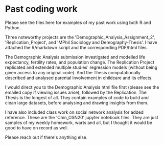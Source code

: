 # Past coding work

Please see the files here for examples of my past work using both R and Python. 

Three noteworthy projects are the 'Demographic_Analysis_Assignment_2', 'Replication_Project', and 'MPhil Sociology and Demography-Thesis'. I have attached the R/markdown script and the corresponding PDF/html files. 

The Demographic Analysis submission investigated and modelled life expectancy, fertility rates, and population change. The Replication Project replicated and extended multiple studies' regression models (without being given access to any original code). And the Thesis computationally described and analysed parental involvement in childcare and its effects.

I would direct you to the Demographic Analysis html file first (please see the emailed copy if viewing issues arise), followed by the Replication. The Thesis is the longest of all. They contain examples of code to build and clean large datasets, before analysing and drawing insights from them.

I have also included class work on social network analysis for added reference. These are the 'Chin_OSN20' jupyter notebook files. They are just samples of my weekly homework, warts and all, but I thought it would be good to have on record as well.

Please reach out if there's anything else.
